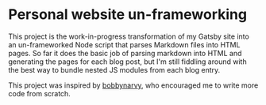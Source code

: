 # Personal website un-frameworking

This project is the work-in-progress transformation of my Gatsby site into an un-frameworked Node script that parses Markdown files into HTML pages.
So far it does the basic job of parsing markdown into HTML and generating the pages for each blog post, but I'm still fiddling around with the best way to bundle nested JS modules from each blog entry.

This project was inspired by [bobbynarvy](https://github.com/bobbynarvy), who encouraged me to write more code from scratch.
